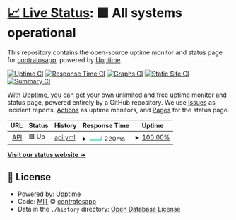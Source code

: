 # [📈 Live Status](https://status.trato.io): <!--live status--> **🟩 All systems operational**

This repository contains the open-source uptime monitor and status page for [contratosapp](https://demo.upptime.js.org), powered by [Upptime](https://github.com/upptime/upptime).

[![Uptime CI](https://github.com/contratosapp/upptime/workflows/Uptime%20CI/badge.svg)](https://github.com/contratosapp/upptime/actions?query=workflow%3A%22Uptime+CI%22)
[![Response Time CI](https://github.com/contratosapp/upptime/workflows/Response%20Time%20CI/badge.svg)](https://github.com/contratosapp/upptime/actions?query=workflow%3A%22Response+Time+CI%22)
[![Graphs CI](https://github.com/contratosapp/upptime/workflows/Graphs%20CI/badge.svg)](https://github.com/contratosapp/upptime/actions?query=workflow%3A%22Graphs+CI%22)
[![Static Site CI](https://github.com/contratosapp/upptime/workflows/Static%20Site%20CI/badge.svg)](https://github.com/contratosapp/upptime/actions?query=workflow%3A%22Static+Site+CI%22)
[![Summary CI](https://github.com/contratosapp/upptime/workflows/Summary%20CI/badge.svg)](https://github.com/contratosapp/upptime/actions?query=workflow%3A%22Summary+CI%22)

With [Upptime](https://upptime.js.org), you can get your own unlimited and free uptime monitor and status page, powered entirely by a GitHub repository. We use [Issues](https://github.com/contratosapp/upptime/issues) as incident reports, [Actions](https://github.com/contratosapp/upptime/actions) as uptime monitors, and [Pages](https://demo.upptime.js.org) for the status page.

<!--start: status pages-->
<!-- This summary is generated by Upptime (https://github.com/upptime/upptime) -->
<!-- Do not edit this manually, your changes will be overwritten -->
<!-- prettier-ignore -->
| URL | Status | History | Response Time | Uptime |
| --- | ------ | ------- | ------------- | ------ |
| <img alt="" src="https://icons.duckduckgo.com/ip3/enterprise.api.trato.io.ico" height="13"> [API](https://enterprise.api.trato.io/health) | 🟩 Up | [api.yml](https://github.com/contratosapp/upptime/commits/HEAD/history/api.yml) | <details><summary><img alt="Response time graph" src="./graphs/api/response-time-week.png" height="20"> 220ms</summary><br><a href="https://status.trato.io/history/api"><img alt="Response time 242" src="https://img.shields.io/endpoint?url=https%3A%2F%2Fraw.githubusercontent.com%2Fcontratosapp%2Fupptime%2FHEAD%2Fapi%2Fapi%2Fresponse-time.json"></a><br><a href="https://status.trato.io/history/api"><img alt="24-hour response time 223" src="https://img.shields.io/endpoint?url=https%3A%2F%2Fraw.githubusercontent.com%2Fcontratosapp%2Fupptime%2FHEAD%2Fapi%2Fapi%2Fresponse-time-day.json"></a><br><a href="https://status.trato.io/history/api"><img alt="7-day response time 220" src="https://img.shields.io/endpoint?url=https%3A%2F%2Fraw.githubusercontent.com%2Fcontratosapp%2Fupptime%2FHEAD%2Fapi%2Fapi%2Fresponse-time-week.json"></a><br><a href="https://status.trato.io/history/api"><img alt="30-day response time 249" src="https://img.shields.io/endpoint?url=https%3A%2F%2Fraw.githubusercontent.com%2Fcontratosapp%2Fupptime%2FHEAD%2Fapi%2Fapi%2Fresponse-time-month.json"></a><br><a href="https://status.trato.io/history/api"><img alt="1-year response time 262" src="https://img.shields.io/endpoint?url=https%3A%2F%2Fraw.githubusercontent.com%2Fcontratosapp%2Fupptime%2FHEAD%2Fapi%2Fapi%2Fresponse-time-year.json"></a></details> | <details><summary><a href="https://status.trato.io/history/api">100.00%</a></summary><a href="https://status.trato.io/history/api"><img alt="All-time uptime 99.98%" src="https://img.shields.io/endpoint?url=https%3A%2F%2Fraw.githubusercontent.com%2Fcontratosapp%2Fupptime%2FHEAD%2Fapi%2Fapi%2Fuptime.json"></a><br><a href="https://status.trato.io/history/api"><img alt="24-hour uptime 100.00%" src="https://img.shields.io/endpoint?url=https%3A%2F%2Fraw.githubusercontent.com%2Fcontratosapp%2Fupptime%2FHEAD%2Fapi%2Fapi%2Fuptime-day.json"></a><br><a href="https://status.trato.io/history/api"><img alt="7-day uptime 100.00%" src="https://img.shields.io/endpoint?url=https%3A%2F%2Fraw.githubusercontent.com%2Fcontratosapp%2Fupptime%2FHEAD%2Fapi%2Fapi%2Fuptime-week.json"></a><br><a href="https://status.trato.io/history/api"><img alt="30-day uptime 100.00%" src="https://img.shields.io/endpoint?url=https%3A%2F%2Fraw.githubusercontent.com%2Fcontratosapp%2Fupptime%2FHEAD%2Fapi%2Fapi%2Fuptime-month.json"></a><br><a href="https://status.trato.io/history/api"><img alt="1-year uptime 100.00%" src="https://img.shields.io/endpoint?url=https%3A%2F%2Fraw.githubusercontent.com%2Fcontratosapp%2Fupptime%2FHEAD%2Fapi%2Fapi%2Fuptime-year.json"></a></details>

<!--end: status pages-->

[**Visit our status website →**](https://demo.upptime.js.org)

## 📄 License

- Powered by: [Upptime](https://github.com/upptime/upptime)
- Code: [MIT](./LICENSE) © [contratosapp](https://demo.upptime.js.org)
- Data in the `./history` directory: [Open Database License](https://opendatacommons.org/licenses/odbl/1-0/)
